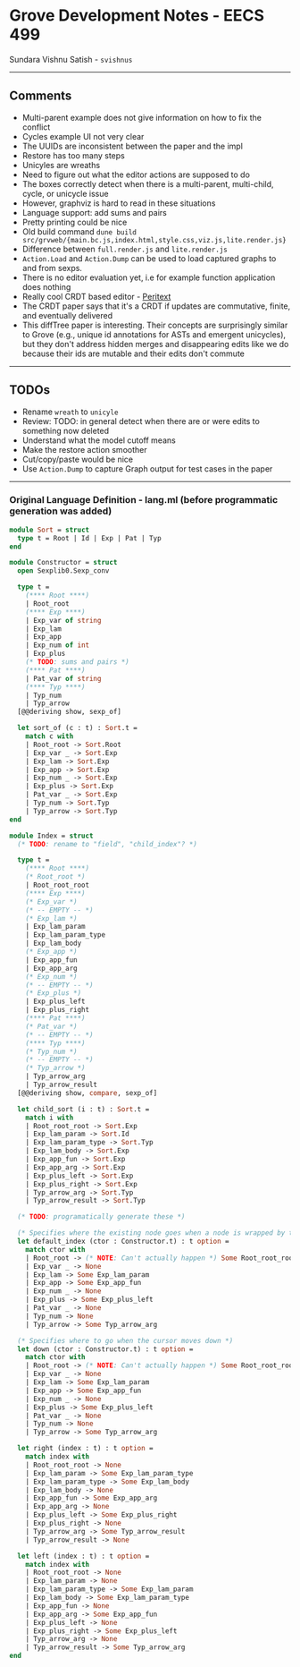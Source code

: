 # Grove Development Notes - EECS 499

Sundara Vishnu Satish -  `svishnus`

---

## Comments

- Multi-parent example does not give information on how to fix the conflict
- Cycles example UI not very clear
- The UUIDs are inconsistent between the paper and the impl
- Restore has too many steps
- Unicyles are wreaths
- Need to figure out what the editor actions are supposed to do
- The boxes correctly detect when there is a multi-parent, multi-child, cycle, or unicycle issue
- However, graphviz is hard to read in these situations
- Language support: add sums and pairs
- Pretty printing could be nice
- Old build command `dune build src/grvweb/{main.bc.js,index.html,style.css,viz.js,lite.render.js}`
- Difference between `full.render.js` and `lite.render.js`
- `Action.Load` and `Action.Dump` can be used to load captured graphs to and from sexps.
- There is no editor evaluation yet, i.e for example function application does nothing
- Really cool CRDT based editor - [Peritext](https://www.inkandswitch.com/peritext/)
- The CRDT paper says that it's a CRDT if updates are commutative, finite, and eventually delivered
- This diffTree paper is interesting. Their concepts are surprisingly similar to Grove (e.g., unique id annotations for ASTs and emergent unicycles), but they don't address hidden merges and  disappearing edits like we do because their ids are mutable and their edits don't commute

---

## TODOs

- Rename `wreath` to `unicyle`
- Review: TODO: in general detect when there are or were edits to something now deleted
- Understand what the model cutoff means
- Make the restore action smoother
- Cut/copy/paste would be nice
- Use `Action.Dump` to capture Graph output for test cases in the paper

---

### Original Language Definition - lang.ml (before programmatic generation was added)

```ocaml
module Sort = struct
  type t = Root | Id | Exp | Pat | Typ
end

module Constructor = struct
  open Sexplib0.Sexp_conv

  type t =
    (**** Root ****)
    | Root_root
    (**** Exp ****)
    | Exp_var of string
    | Exp_lam
    | Exp_app
    | Exp_num of int
    | Exp_plus
    (* TODO: sums and pairs *)
    (**** Pat ****)
    | Pat_var of string
    (**** Typ ****)
    | Typ_num
    | Typ_arrow
  [@@deriving show, sexp_of]

  let sort_of (c : t) : Sort.t =
    match c with
    | Root_root -> Sort.Root
    | Exp_var _ -> Sort.Exp
    | Exp_lam -> Sort.Exp
    | Exp_app -> Sort.Exp
    | Exp_num _ -> Sort.Exp
    | Exp_plus -> Sort.Exp
    | Pat_var _ -> Sort.Exp
    | Typ_num -> Sort.Typ
    | Typ_arrow -> Sort.Typ
end

module Index = struct
  (* TODO: rename to "field", "child_index"? *)

  type t =
    (**** Root ****)
    (* Root_root *)
    | Root_root_root
    (**** Exp ****)
    (* Exp_var *)
    (* -- EMPTY -- *)
    (* Exp_lam *)
    | Exp_lam_param
    | Exp_lam_param_type
    | Exp_lam_body
    (* Exp_app *)
    | Exp_app_fun
    | Exp_app_arg
    (* Exp_num *)
    (* -- EMPTY -- *)
    (* Exp_plus *)
    | Exp_plus_left
    | Exp_plus_right
    (**** Pat ****)
    (* Pat_var *)
    (* -- EMPTY -- *)
    (**** Typ ****)
    (* Typ_num *)
    (* -- EMPTY -- *)
    (* Typ_arrow *)
    | Typ_arrow_arg
    | Typ_arrow_result
  [@@deriving show, compare, sexp_of]

  let child_sort (i : t) : Sort.t =
    match i with
    | Root_root_root -> Sort.Exp
    | Exp_lam_param -> Sort.Id
    | Exp_lam_param_type -> Sort.Typ
    | Exp_lam_body -> Sort.Exp
    | Exp_app_fun -> Sort.Exp
    | Exp_app_arg -> Sort.Exp
    | Exp_plus_left -> Sort.Exp
    | Exp_plus_right -> Sort.Exp
    | Typ_arrow_arg -> Sort.Typ
    | Typ_arrow_result -> Sort.Typ

  (* TODO: programatically generate these *)

  (* Specifies where the existing node goes when a node is wrapped by the given constructor *)
  let default_index (ctor : Constructor.t) : t option =
    match ctor with
    | Root_root -> (* NOTE: Can't actually happen *) Some Root_root_root
    | Exp_var _ -> None
    | Exp_lam -> Some Exp_lam_param
    | Exp_app -> Some Exp_app_fun
    | Exp_num _ -> None
    | Exp_plus -> Some Exp_plus_left
    | Pat_var _ -> None
    | Typ_num -> None
    | Typ_arrow -> Some Typ_arrow_arg

  (* Specifies where to go when the cursor moves down *)
  let down (ctor : Constructor.t) : t option =
    match ctor with
    | Root_root -> (* NOTE: Can't actually happen *) Some Root_root_root
    | Exp_var _ -> None
    | Exp_lam -> Some Exp_lam_param
    | Exp_app -> Some Exp_app_fun
    | Exp_num _ -> None
    | Exp_plus -> Some Exp_plus_left
    | Pat_var _ -> None
    | Typ_num -> None
    | Typ_arrow -> Some Typ_arrow_arg

  let right (index : t) : t option =
    match index with
    | Root_root_root -> None
    | Exp_lam_param -> Some Exp_lam_param_type
    | Exp_lam_param_type -> Some Exp_lam_body
    | Exp_lam_body -> None
    | Exp_app_fun -> Some Exp_app_arg
    | Exp_app_arg -> None
    | Exp_plus_left -> Some Exp_plus_right
    | Exp_plus_right -> None
    | Typ_arrow_arg -> Some Typ_arrow_result
    | Typ_arrow_result -> None

  let left (index : t) : t option =
    match index with
    | Root_root_root -> None
    | Exp_lam_param -> None
    | Exp_lam_param_type -> Some Exp_lam_param
    | Exp_lam_body -> Some Exp_lam_param_type
    | Exp_app_fun -> None
    | Exp_app_arg -> Some Exp_app_fun
    | Exp_plus_left -> None
    | Exp_plus_right -> Some Exp_plus_left
    | Typ_arrow_arg -> None
    | Typ_arrow_result -> Some Typ_arrow_arg
end

```
